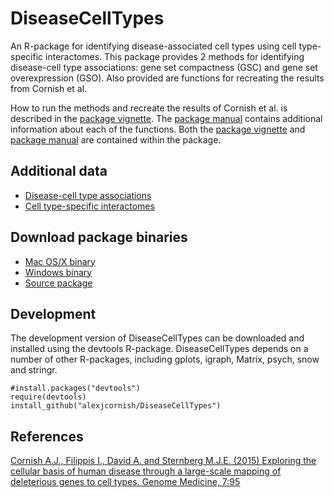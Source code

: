 DiseaseCellTypes
==========

An R-package for identifying disease-associated cell types using cell type-specific interactomes. This package provides 2 methods for identifying disease-cell type associations: gene set compactness (GSC) and gene set overexpression (GSO). Also provided are functions for recreating the results from Cornish et al.

How to run the methods and recreate the results of Cornish et al. is described in the [package vignette][1]. The [package manual][2] contains additional information about each of the functions. Both the [package vignette][1] and [package manual][2] are contained within the package. 


Additional data
----------

- [Disease-cell type associations][3]
- [Cell type-specific interactomes][4]


Download package binaries
----------

- [Mac OS/X binary][5]
- [Windows binary][6]
- [Source package][7]


Development
----------

The development version of DiseaseCellTypes can be downloaded and installed using the devtools R-package. DiseaseCellTypes depends on a number of other R-packages, including gplots, igraph, Matrix, psych, snow and stringr.

```
#install.packages("devtools")
require(devtools)
install_github("alexjcornish/DiseaseCellTypes")
```


References
----------

[Cornish A.J., Filippis I., David A. and Sternberg M.J.E. (2015) Exploring the cellular basis of human disease through a large-scale mapping of deleterious genes to cell types. Genome Medicine, 7:95][8]

[1]: https://cdn.rawgit.com/alexjcornish/DiseaseCellTypes/458bbd8653bba2fbf1a1194ab1dc8fbb1113fbd0/inst/doc/DiseaseCellTypes-vignette.html
[2]: https://github.com/alexjcornish/DiseaseCellTypes/blob/master/inst/doc/DiseaseCellTypes-manual.pdf?raw=TRUE
[3]: http://alexjcornish.github.io/Disease_Cell_Association_Data/
[4]: http://alexjcornish.github.io/Cell_Type_Interactomes/
[5]: https://github.com/alexjcornish/DiseaseCellTypes_Binaries/blob/master/DiseaseCellTypes_0.10.0.tgz?raw=TRUE
[6]: https://github.com/alexjcornish/DiseaseCellTypes_Binaries/blob/master/DiseaseCellTypes_0.10.0.zip?raw=TRUE
[7]: https://github.com/alexjcornish/DiseaseCellTypes_Binaries/blob/master/DiseaseCellTypes_0.10.0.tar.gz?raw=TRUE
[8]: http://genomemedicine.com/content/7/1/95